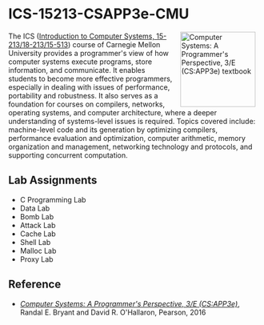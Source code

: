# ICS-15213-CSAPP3e-CMU

[<img src="http://csapp.cs.cmu.edu/3e/images/csapp3e-cover.jpg" align=right hspace=10 width=150 alt = "Computer Systems: A Programmer's Perspective, 3/E (CS:APP3e) textbook">](https://www.cs.cmu.edu/~213/)

The ICS ([Introduction to Computer Systems, 15-213/18-213/15-513](https://www.cs.cmu.edu/~213/)) course of Carnegie Mellon University provides a programmer's view of how computer systems execute programs, store information, and communicate. It enables students to become more effective programmers, especially in dealing with issues of performance, portability and robustness. It also serves as a foundation for courses on compilers, networks, operating systems, and computer architecture, where a deeper understanding of systems-level issues is required. Topics covered include: machine-level code and its generation by optimizing compilers, performance evaluation and optimization, computer arithmetic, memory organization and management, networking technology and protocols, and supporting concurrent computation.

## Lab Assignments

- C Programming Lab
- Data Lab
- Bomb Lab
- Attack Lab
- Cache Lab
- Shell Lab
- Malloc Lab
- Proxy Lab

## Reference

- [_Computer Systems: A Programmer's Perspective, 3/E (CS:APP3e)_](http://csapp.cs.cmu.edu/), Randal E. Bryant and David R. O'Hallaron, Pearson, 2016

